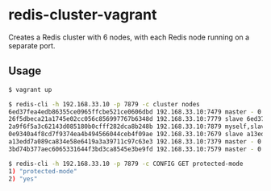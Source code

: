 # redis-cluster-vagrantCreates a Redis cluster with 6 nodes, with each Redis node running on a separate port.## Usage```bash$ vagrant up$ redis-cli -h 192.168.33.10 -p 7879 -c cluster nodes6ed37fea4edb86355ce0965ffcbe521ce0606dbd 192.168.33.10:7479 master - 0 1495773652765 2 connected 5461-1092226f5dbeca21a1745e02cc056c856997767b6348d 192.168.33.10:7779 slave 6ed37fea4edb86355ce0965ffcbe521ce0606dbd 0 1495773653782 5 connected2a9f6f5a3c62143d085180b0cfff282dca8b248b 192.168.33.10:7879 myself,slave 3bd74b377aec6065331644f3bd3ca8545e3be9fd 0 0 6 connected0e9340a4f8cd7f9374ea4b494566044ceb4f09ae 192.168.33.10:7679 slave a13edd7a089ca834e58e6419a3a39711c97c63e3 0 1495773653782 4 connecteda13edd7a089ca834e58e6419a3a39711c97c63e3 192.168.33.10:7379 master - 0 1495773651750 1 connected 0-54603bd74b377aec6065331644f3bd3ca8545e3be9fd 192.168.33.10:7579 master - 0 1495773651750 3 connected 10923-16383$ redis-cli -h 192.168.33.10 -p 7879 -c CONFIG GET protected-mode1) "protected-mode"2) "yes"```